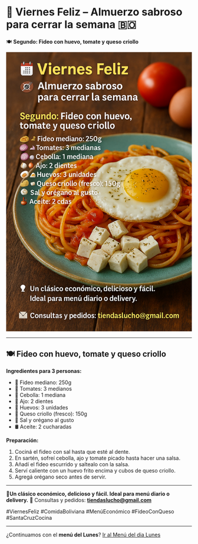 # 📅 **Viernes Feliz – Almuerzo sabroso para cerrar la semana** 🇧🇴

🍽️ **Segundo: Fideo con huevo, tomate y queso criollo**

![imagen](img/menu-viernes.png)

---

## 🍽️ **Fideo con huevo, tomate y queso criollo**

**Ingredientes para 3 personas:**

* 🍝 Fideo mediano: 250g
* 🍅 Tomates: 3 medianos
* 🧅 Cebolla: 1 mediana
* 🧄 Ajo: 2 dientes
* 🥚 Huevos: 3 unidades
* 🧀 Queso criollo (fresco): 150g
* 🧂 Sal y orégano al gusto
* 🛢️ Aceite: 2 cucharadas

**Preparación:**

1. Cociná el fideo con sal hasta que esté al dente.
2. En sartén, sofreí cebolla, ajo y tomate picado hasta hacer una salsa.
3. Añadí el fideo escurrido y saltealo con la salsa.
4. Serví caliente con un huevo frito encima y cubos de queso criollo.
5. Agregá orégano seco antes de servir.

---

📍**Un clásico económico, delicioso y fácil. Ideal para menú diario o delivery.**
📩 Consultas y pedidos: **[tiendaslucho@gmail.com](mailto:tiendaslucho@gmail.com)**

\#ViernesFeliz #ComidaBoliviana #MenúEconómico #FideoConQueso #SantaCruzCocina

---

¿Continuamos con el **menú del Lunes**?  [Ir al Menú del dia Lunes](./Receta-01Lunes.md)